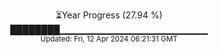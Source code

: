 <p align="center">
⏳Year Progress (27.94 %) <br>
████████▁▁▁▁▁▁▁▁▁▁▁▁▁▁▁▁▁▁▁▁▁▁ <br>
<sub>Updated: Fri, 12 Apr 2024 06:21:31 GMT</sub>
</p>

